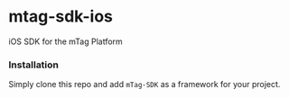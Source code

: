# mtag-sdk-ios
iOS SDK for the  mTag Platform

### Installation

Simply clone this repo and add `mTag-SDK` as a framework for your project.  